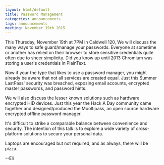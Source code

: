 ```yaml
---
layout: html/default
title: Password Management
categories: announcements
tags: announcements
meeting: November 19th 2015
---
```

This Thursday, November 19th at 7PM in Caldwell 120, We will discuss the many ways to safe guard/manage your passwords.
Everyone at sometime or another has relied on their browser to store sensitive credentials quite often due to sheer simplicity. Did you know up until 2013 Chromium was storing a user's credentials in PlainText.

Now if your the type that likes to use a password manager, you might already be aware that not all services are created equal. Just this Summer LastPass' security was breached, exposing email accounts, encrypted master passwords, and password hints.

We will also discuss the lesser known solutions such as hardware encrypted HID devices. Just this year the Hack A Day community came together and designed/produced the Mooltipass, an open source hardware encrypted offline password manager.

It's difficult to strike a comparable balance between convenience and security. The intention of this talk is to explore a wide variety of cross-platform solutions to secure your personal data.

Laptops are encouraged but not required, and as always, there will be pizza.

--Eli
